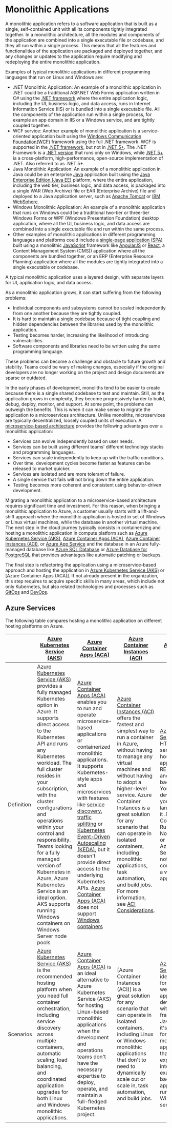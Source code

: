 # Monolithic Applications

A monolithic application refers to a software application that is built as a single, self-contained unit with all its components tightly integrated together. In a monolithic architecture, all the modules and components of the application are combined into a single executable file or codebase, and they all run within a single process. This means that all the features and functionalities of the application are packaged and deployed together, and any changes or updates to the application require modifying and redeploying the entire monolithic application.

Examples of typical monolithic applications in different programming languages that run on Linux and Windows are:

- .NET Monolithic Application: An example of a monolithic application in .NET could be a traditional ASP.NET Web Forms application written in C# using the [.NET framework](https://learn.microsoft.com/en-us/dotnet/framework/get-started/) where the entire application logic, including the UI, business logic, and data access, runs in Internet Information Service (IIS) or is bundled into a single executable file. All the components of the application run within a single process, for example an app domain in IIS or a Windows service, and are tightly coupled together.
- WCF service: Another example of monolithic application is a service-oriented application built using the [Windows Communication Foundation(WCF)](https://learn.microsoft.com/en-us/dotnet/framework/wcf/whats-wcf) framework using the full .NET framework. WCF is supported in the [.NET framework](https://learn.microsoft.com/en-us/dotnet/framework/get-started/), but not in [.NET 5+](https://learn.microsoft.com/en-us/dotnet/standard/glossary#net-5-and-later-versions). The .NET Framework is a [.NET version](https://learn.microsoft.com/en-us/dotnet/standard/glossary#implementation-of-net) that runs only on Windows, while [.NET 5+](https://learn.microsoft.com/en-us/dotnet/standard/glossary#net-5-and-later-versions) ia a cross-platform, high-performance, open-source implementation of .NET. Also referred to as .NET 5+.
- Java Monolithic Application: An example of a monolithic application in Java could be an enterprise [Java](https://en.wikipedia.org/wiki/Java_(programming_language)) application built using the [Java Enterprise Edition (Java EE)](https://www.oracle.com/java/technologies/java-ee-glance.html) platform, where the entire application, including the web tier, business logic, and data access, is packaged into a single WAR (Web Archive) file or EAR (Enterprise Archive) file and deployed to a Java application server, such as [Apache Tomcat](https://tomcat.apache.org/) or [IBM WebSphere](https://www.ibm.com/products/websphere-application-server).
- Windows Monolithic Application: An example of a monolithic application that runs on Windows could be a traditional two-tier or three-tier Windows Forms or WPF (Windows Presentation Foundation) desktop application, where all the UI, business logic, and data access are combined into a single executable file and run within the same process.
- Other examples of monolithic applications in different programming languages and platforms could include a [single-page application (SPA)](https://en.wikipedia.org/wiki/Single-page_application) built using a monolithic [JavaScript](https://en.wikipedia.org/wiki/JavaScript) framework like [AngularJS](https://angular.io/) or [React](https://react.dev/), a Content Management System (CMS)) application where all the components are bundled together, or an ERP (Enterprise Resource Planning) application where all the modules are tightly integrated into a single executable or codebase.

A typical monolithic application uses a layered design, with separate layers for UI, application logic, and data access.

As a monolithic application grows, it can start suffering from the following problems:

- Individual components and subsystems cannot be scaled independently from one another because they are tightly coupled.
- It is hard to maintain a single codebase because of tight coupling and hidden dependencies between the libraries used by the monolithic application.
- Testing becomes harder, increasing the likelihood of introducing vulnerabilities.
- Software components and libraries need to be written using the same programming language.

These problems can become a challenge and obstacle to future growth and stability. Teams could be wary of making changes, especially if the original developers are no longer working on the project and design documents are sparse or outdated.

In the early phases of development, monoliths tend to be easier to create because there is a single shared codebase to test and maintain. Still, as the application grows in complexity, they become progressively harder to build, debug, deploy, monitor, and support. At some point, the problems can outweigh the benefits. This is when it can make sense to migrate the application to a microservices architecture. Unlike monoliths, microservices are typically decentralized, loosely coupled units of execution. A [microservice-based architecture](https://learn.microsoft.com/en-us/azure/architecture/guide/architecture-styles/microservices) provides the following advantages over a monolithic application:

- Services can evolve independently based on user needs.
- Services can be built using different teams' different technology stacks and programming languages.
- Services can scale independently to keep up with the traffic conditions.
- Over time, development cycles become faster as features can be released to market quicker.
- Services are isolated and are more tolerant of failure.
- A single service that fails will not bring down the entire application.
- Testing becomes more coherent and consistent using behavior-driven development.

Migrating a monolithic application to a microservice-based architecture requires significant time and investment. For this reason, when bringing a monolithic application to Azure, a customer usually starts with a lift-and-shift approach where the monolithic application is hosted in set of Windows or Linux virtual machines, while the database in another virtual machine. The next step in the cloud journey typically consists in containerizing and hosting a monolithic application in compute platform such as [Azure Kubernetes Service (AKS)](https://learn.microsoft.com/en-us/azure/aks/intro-kubernetes), [Azure Container Apps (ACA)](https://learn.microsoft.com/en-us/azure/container-apps/overview), [Azure Container Instances (ACI)](https://learn.microsoft.com/en-us/azure/container-instances/container-instances-overview), or [Azure App Service](https://learn.microsoft.com/en-us/azure/app-service/overview) and the database in an Azure fully-managed database like [Azure SQL Database](https://learn.microsoft.com/en-us/azure/azure-sql/database/sql-database-paas-overview?view=azuresql) or [Azure Database for PostgreSQL](https://learn.microsoft.com/en-us/azure/postgresql/) that provides advantages like automatic patching or backups.


The final step is refactoring the application using a microservice-based approach and hosting the application in [Azure Kubernetes Service (AKS)](https://learn.microsoft.com/en-us/azure/aks/intro-kubernetes) or [Azure Container Apps (ACA)]. If not already present in the organization, this step requires to acquire specific skills in many areas, which include not only Kubernetes, but also related technologies and processes such as [GitOps](https://www.weave.works/technologies/gitops/) and [DevOps](https://en.wikipedia.org/wiki/DevOps).

## Azure Services

The following table compares hosting a monolithic application on different hosting platforms on Azure.

| | [Azure Kubernetes Service (AKS)](https://learn.microsoft.com/en-us/azure/aks/intro-kubernetes) | [Azure Container Apps (ACA)](https://learn.microsoft.com/en-us/azure/container-apps/overview) | [Azure Container Instances (ACI)](https://learn.microsoft.com/en-us/azure/container-instances/container-instances-overview) | [Azure App Service](https://learn.microsoft.com/en-us/azure/app-service/overview) |
|-|-|-|-|-|
| Definition | [Azure Kubernetes Service (AKS)](https://learn.microsoft.com/en-us/azure/aks/intro-kubernetes) provides a fully managed Kubernetes option in Azure. It supports direct access to the Kubernetes API and runs any Kubernetes workload. The full cluster resides in your subscription, with the cluster configurations and operations within your control and responsibility. Teams looking for a fully managed version of Kubernetes in Azure, Azure Kubernetes Service is an ideal option. AKS supports running Windows containers on Windows Server node pools | [Azure Container Apps (ACA)](https://learn.microsoft.com/en-us/azure/container-apps/overview) enables you to run and operate microservice-based applications or containerized monolithic applications. It supports Kubernetes-style apps and microservices with features like [service discovery](https://learn.microsoft.com/en-us/azure/container-apps/connect-apps), [traffic splitting](https://learn.microsoft.com/en-us/azure/container-apps/revisions) or [Kubernetes Event-Driven Autoscaling (KEDA)](https://keda.sh/), but it doesn't provide direct access to the underlying Kubernetes APIs. [Azure Container Apps (ACA)](https://learn.microsoft.com/en-us/azure/container-apps/overview) does not support [Windows containers](https://learn.microsoft.com/en-us/virtualization/windowscontainers/about/) | [Azure Container Instances (ACI)](https://learn.microsoft.com/en-us/azure/container-instances/container-instances-overview) offers the fastest and simplest way to run a container in Azure, without having to manage any virtual machines and without having to adopt a higher-level service. Azure Container Instances is a great solution for any scenario that can operate in isolated containers, including monolithic applications, task automation, and build jobs. For more information, see [ACI Considerations](https://learn.microsoft.com/en-us/azure/container-instances/container-instances-overview#considerations). | [Azure App Service](https://learn.microsoft.com/en-us/azure/app-service/overview) is an HTTP-based service for hosting web applications, REST APIs, and mobile back ends. You can develop in your favorite language, be it .NET, .NET Core, Java, Ruby, Node.js, PHP, or Python. Azure App Service does not require containerizing a web application.  |
| Scenarios | [Azure Kubernetes Service (AKS)](https://learn.microsoft.com/en-us/azure/aks/intro-kubernetes) is the recommended hosting platform when you need full container orchestration, including service discovery across multiple containers, automatic scaling, load balancing, and coordinated application upgrades for both Linux and Windows monolithic applications. | [Azure Container Apps (ACA)](https://learn.microsoft.com/en-us/azure/container-apps/overview) is an ideal alternative to Azure Kubernetes Service (AKS) for hosting Linux-based monolithic applications when the development and operations teams don't have the necessary expertise to deploy, operate, and maintain a full-fledged Kubernetes project. | [Azure Container Instances (ACI)] is a great solution for any scenario that can operate in isolated containers, including Linux or Windows monolithic applications that don't to need to dynamically scale out or scale in, task automation, and build jobs. | [Azure App Service](https://learn.microsoft.com/en-us/azure/app-service/overview) is an ideal solution for hosting a web application developed with the .NET framework or Java, while it's not ideal for hosting a monolithic application that does not expose a web interface, for example a backend application running in a Windows service. |

